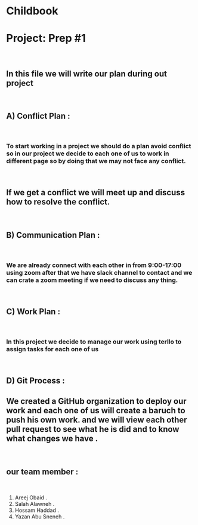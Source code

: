 # Childbook

# Project: Prep #1
​
## In this file we will write our plan during out project
​
## A) **Conflict Plan :**
​
### To start working in a project we should do a plan avoid conflict so in our project we decide to each one of us to work in different page so by doing that we may not face  any conflict.
​
## If we get a conflict we will meet up and discuss how to resolve the conflict.
​
## B) **Communication Plan :**
​
### We are already connect with each other in from 9:00-17:00 using zoom after that we have slack channel to contact and we can crate a zoom meeting if we need to discuss any thing.
​
## C) **Work Plan :**
​
### In this project we decide to manage our work using terllo to assign tasks for each one of us 
​
## D) **Git Process :**
 
## We created a GitHub organization to deploy our work and each one of us will create a baruch to push his own work. and we will view each other pull request to see what he is did and to know what changes we have .
​
## our team member :
​
1. Areej Obaid .
​
2. Salah Alawneh .
​
3. Hossam Haddad .
​
4. Yazan Abu Sneneh .
